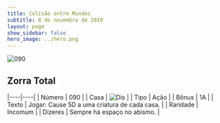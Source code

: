 ```yaml
---
title: Colisão entre Mundos
subtitle: 8 de novembro de 2019
layout: page
show_sidebar: false
hero_image: ../hero.png
---
```


![090](https://cdn.keyforgegame.com/media/card_front/pt/452_090_W9493WF5PMFG_pt.png)

## Zorra Total

|----|----|
| Número | 090 |
| Casa | ![Dis](https://archonarcana.com/images/thumb/e/e8/Dis.png/22px-Dis.png "Dis") |
| Tipo | Ação |
| Bônus | 1A |
| Texto | Jogar: Cause 5D a uma criatura  de cada casa. |
| Raridade | Incomum |
| Dizeres | Sempre há espaço no abismo. |

